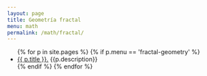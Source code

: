 ```yaml
---
layout: page
title: Geometría fractal
menu: math
permalink: /math/fractal/
---
```


<ul>
    {% for p in site.pages %}
        {% if p.menu == 'fractal-geometry' %}
            <li><a href="{{ p.url }}">{{ p.title }}.</a> {{p.description}}</li>
        {% endif %}
    {% endfor %}
</ul>